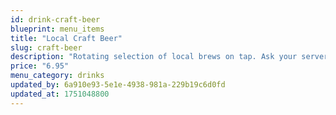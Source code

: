 ```yaml
---
id: drink-craft-beer
blueprint: menu_items
title: "Local Craft Beer"
slug: craft-beer
description: "Rotating selection of local brews on tap. Ask your server what's fresh – they know their stuff."
price: "6.95"
menu_category: drinks
updated_by: 6a910e93-5e1e-4938-981a-229b19c6d0fd
updated_at: 1751048800
---
```

